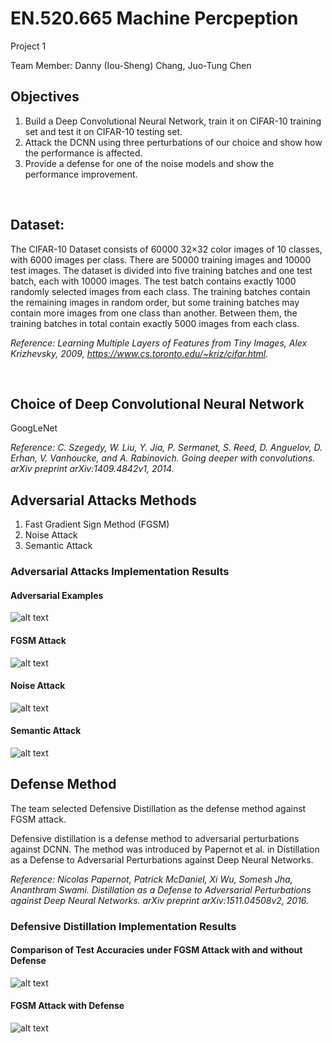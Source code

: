 # EN.520.665 Machine Percpeption
Project 1

Team Member: Danny (Iou-Sheng) Chang, Juo-Tung Chen 

## Objectives
1. Build a Deep Convolutional Neural Network, train it on CIFAR-10 training set and test it on CIFAR-10 testing set.
2. Attack the DCNN using three perturbations of our choice and show how the performance is affected. 
3. Provide a defense for one of the noise models and show the performance improvement.


&nbsp;

## Dataset:
The CIFAR-10 Dataset consists of 60000 32×32 color images of 10 classes, with 6000 images per class. There are 50000 training images and 10000 test images. The dataset is divided into five training batches and one test batch, each with 10000 images. The test batch contains exactly 1000 randomly selected images from each class. The training batches contain the remaining images in random order, but some training batches may contain more images from one class than another. Between them, the training batches in total contain exactly 5000 images from each class.

*Reference: Learning Multiple Layers of Features from Tiny Images, Alex Krizhevsky, 2009, https://www.cs.toronto.edu/~kriz/cifar.html.*

&nbsp;

## Choice of Deep Convolutional Neural Network
GoogLeNet

*Reference: C. Szegedy, W. Liu, Y. Jia, P. Sermanet, S. Reed, D. Anguelov, D. Erhan, V. Vanhoucke, and A. Rabinovich. Going deeper with convolutions. arXiv preprint arXiv:1409.4842v1, 2014.*


## Adversarial Attacks Methods
1. Fast Gradient Sign Method (FGSM)
2. Noise Attack
3. Semantic Attack


### Adversarial Attacks Implementation Results
#### Adversarial Examples
![alt text](https://github.com/JuoTungChen/MP_project1/blob/main/Figures_n_Data/Original_CIFAR10_Images_and_Adversarial_Example.png?raw=true)
#### FGSM Attack
![alt text](https://github.com/JuoTungChen/MP_project1/blob/main/Figures_n_Data/FGSM_Attack_Accuracy_woDefense.png?raw=true)
#### Noise Attack
![alt text](https://github.com/JuoTungChen/MP_project1/blob/main/Figures_n_Data/Noise_Attack_Accuracy_woDefense.png?raw=true)
#### Semantic Attack
![alt text](https://github.com/JuoTungChen/MP_project1/blob/main/Figures_n_Data/Semantic_Attack_Accuracy.png?raw=true)


## Defense Method
The team selected Defensive Distillation as the defense method against FGSM attack.

Defensive distillation is a defense method to adversarial perturbations against DCNN. The method was introduced by Papernot et al. in Distillation as a Defense to Adversarial Perturbations against Deep Neural Networks.

*Reference: Nicolas Papernot, Patrick McDaniel, Xi Wu, Somesh Jha, Ananthram Swami. Distillation as a Defense to Adversarial Perturbations against Deep Neural Networks. arXiv preprint arXiv:1511.04508v2, 2016.*

### Defensive Distillation Implementation Results
#### Comparison of Test Accuracies under FGSM Attack with and without Defense
![alt text](https://github.com/JuoTungChen/MP_project1/blob/main/Figures_n_Data/FGSM_Attack_Accuracy_Comparison.png?raw=true)
#### FGSM Attack with Defense
![alt text](https://github.com/JuoTungChen/MP_project1/blob/main/Figures_n_Data/FGSM_Attack_Accuracy_wDefense.png?raw=true)